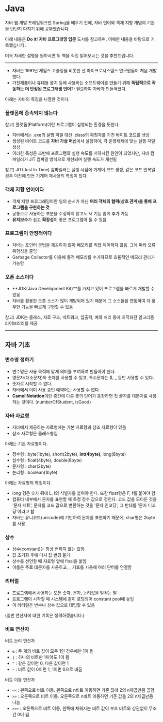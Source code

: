 # Java

자바 웹 개발 프레임워크인 Spring을 배우기 전에, 자바 언어와 객체 지향 개념의 기본을 탄탄히 다지기 위해 공부했습니다.

아래 내용은 **Do it! 자바 프로그래밍 입문** 도서를 참고하며, 이해한 내용을 바탕으로 기록했습니다.

더욱 자세한 설명을 원하시면 위 책을 직접 읽어보시는 것을 추천드립니다.

---

- 자바는 1991년 제임스 고슬링을 비롯한 선 마이크로시스템스 연구원들이 처음 개발했다.
- 가전제품이나 휴대용 장치 등에 사용하는 소프트웨어를 만들기 위해 **독립적으로 작동하는 더 안정된 프로그래밍 언어**가 필요하여 자바가 만들어졌다.

아래는 자바의 특징을 나열한 것이다.

### 플랫폼에 종속되지 않는다

참고) 플랫폼(Platform)이란 프로그램이 실행되는 환경을 뜻한다.

- 자바에서는 .exe의 실행 파일 대신 .class의 확장자를 가진 바이트 코드를 생성
- 생성된 바이트 코드를 **자바 가상 머신**에서 실행하여, 각 운영체제에 맞는 실행 파일 생성
- 이러한 특성은 초반에 프로그램의 실행 속도를 저하시킨 원인이 되었지만, 자바 컴파일러가 JIT 컴파일 방식으로 개선되며 실행 속도가 개선됨

참고) JIT(Just In Time) 컴파일러는 실행 시점에 기계어 코드 생성, 같은 코드 반복일 경우 이전에 만든 기계어 재사용의 특징이 있다.

### 객체 지향 언어이다

- 객체 지향 프로그래밍이란 일의 순서가 아닌 **여러 객체의 협력(상호 관계)을 통해 프로그램을 구현하는 것**
- 공통으로 사용하는 부분을 수정하지 않고도 새 기능 쉽게 추가 가능
- **유지보수**가 쉽고 **확장성**이 좋은 프로그램이 될 수 있음

### 프로그램이 안정적이다

- 자바는 포인터 문법을 제공하지 않아 메모리를 직접 제어하지 않음. 그에 따라 오류 위험성을 줄임
- Garbage Collector를 이용해 동적 메모리를 수거하므로 효율적인 메모리 관리가 가능함

### 오픈 소스이다

- **JDK(Java Development Kit)**를 가지고 있어 프로그램을 빠르게 개발할 수 있음
- 자바를 활용한 오픈 소스가 많이 개발되어 있기 때문에 그 소스들을 연동하여 더 풍부한 기능을 빠르게 구현할 수 있음 

참고) JDK는 클래스, 자료 구조, 네트워크, 입출력, 예외 처리 등에 최적화된 알고리즘 라이브러리를 제공

---

## 자바 기초

### 변수명 정하기

- 변수명은 사용 목적에 맞게 의미를 부여하여 만들어야 한다.
- 영문자(대소문자)와 숫자를 사용할 수 있고, 특수문자는 $, _ 등만 사용할 수 있다.
- 숫자로 시작할 수 없다.
- 자바에서 이미 사용 중인 예약어는 사용할 수 없다.
- **Camel Notation**이란 중간에 다른 뜻의 단어가 등장하면 첫 글자를 대문자로 사용하는 것이다. (numberOfStudent, isGood)

### 자바 자료형

- 자바에서 제공하는 자료형에는 기본 자료형과 참조 자료형이 있음
- 참조 자료형은 클래스형임

아래는 기본 자료형이다.
- 정수형 : byte(1byte), short(2byte), **int(4byte)**, long(8byte)
- 실수형 : float(4byte), double(8byte)
- 문자형 : char(2byte)
- 논리형 : boolean(1byte)

아래는 자료형의 특징이다.
- long 형은 숫자 뒤에 L, l의 식별자를 붙여야 한다. 또한 float형은 F, f를 붙여야 함
- 컴퓨터 내부에서 문자를 표현할 때 특정 정수 값으로 정한다. 코드 값을 모아둔 것을 '문자 세트', 문자를 코드 값으로 변환하는 것을 '문자 인코딩', 그 반대를 '문자 디코딩'이라고 함
- 자바는 유니코드(unicode)에 기반하여 문자를 표현하기 때문에, char형은 2byte를 사용

### 상수

- 상수(constant)는 항상 변하지 않는 값임
- 값 초기화 후에 다시 값 변경 불가
- 상수를 선언할 때 자료형 앞에 final을 붙임
- 이름은 주로 대문자를 사용하고, _ 기호를 사용해 여러 단어를 연결함

### 리터럴

- 프로그램에서 사용하는 모든 숫자, 문자, 논리값을 일컫는 말
- 프로그램이 시작할 때 시스템에 같이 로딩되어 constant pool에 놓임
- 이 리터럴은 변수나 상수 값으로 대입할 수 있음

(일반 연산자에 대한 기록은 생략하겠습니다.)

### 비트 연산자

비트 논리 연산자
- ```&``` : 두 개의 비트 값이 모두 1인 경우에만 1이 됨
- ```|``` : 하나의 비트만 1이어도 1이 됨
- ```^``` : 같은 값이면 0, 다른 값이면 1
- ```~``` : 비트 값이 0이면 1, 1이면 0으로 바꿈

비트 이동 연산자
- ```<<``` : 왼쪽으로 비트 이동. 왼쪽으로 n비트 이동하면 기존 값에 2의 n제곱만큼 곱함
- ```>>``` : 오른쪽으로 비트 이동. 오른쪽으로 n비트 이동하면 기존 값을 2의 n제곱만큼 나눔
- ```>>>``` : 오른쪽으로 비트 이동, 왼쪽에 채워지는 비트 값이 부호 비트와 상관없이 무조건 0이 됨



